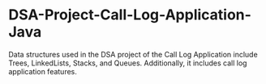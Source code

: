 # DSA-Project-Call-Log-Application-Java

Data structures used in the DSA project of the Call Log Application include Trees, LinkedLists, Stacks, and Queues. Additionally, it includes call log application features.
